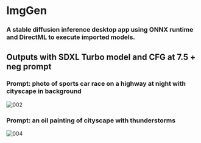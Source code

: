 # ImgGen
### A stable diffusion inference desktop app using ONNX runtime and DirectML to execute imported models.

## Outputs with SDXL Turbo model and CFG at 7.5 + neg prompt
### Prompt: photo of sports car race on a highway at night with cityscape in background
![002](https://github.com/user-attachments/assets/8a8bc26e-e267-44af-a713-39207fbb3c82)
### Prompt: an oil painting of cityscape with thunderstorms
![004](https://github.com/user-attachments/assets/3b1ac201-f2ea-42a7-9160-51ea4b42a8e6)
